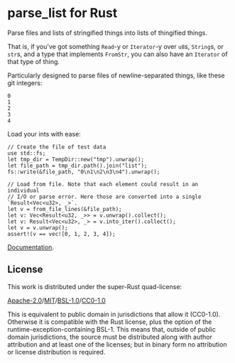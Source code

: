 # parse_list for Rust

Parse files and lists of stringified things into lists of thingified things.

That is, if you've got something `Read`-y or `Iterator`-y over `u8`s,
`String`s, or `str`s, and a type that implements `FromStr`, you can also
have an `Iterator` of that type of thing.

Particularly designed to parse files of newline-separated things,
like these git integers:

```
0
1
2
3
4
```

Load your ints with ease:

```rust,ignore
// Create the file of test data
use std::fs;
let tmp_dir = TempDir::new("tmp").unwrap();
let file_path = tmp_dir.path().join("list");
fs::write(&file_path, "0\n1\n2\n3\n4").unwrap();

// Load from file. Note that each element could result in an individual
// I/O or parse error. Here those are converted into a single `Result<Vec<u32>, _>`.
let v = from_file_lines(&file_path);
let v: Vec<Result<u32, _>> = v.unwrap().collect();
let v: Result<Vec<u32>, _> = v.into_iter().collect();
let v = v.unwrap();
assert!(v == vec![0, 1, 2, 3, 4]);
```

[Documentation](https://docs.rs/pars_list).

## License

This work is distributed under the super-Rust quad-license:

[Apache-2.0]/[MIT]/[BSL-1.0]/[CC0-1.0]

This is equivalent to public domain in jurisdictions that allow it (CC0-1.0).
Otherwise it is compatible with the Rust license, plus the option of the
runtime-exception-containing BSL-1. This means that, outside of public domain
jurisdictions, the source must be distributed along with author attribution and
at least one of the licenses; but in binary form no attribution or license
distribution is required.

[Apache-2.0]: https://opensource.org/licenses/Apache-2.0
[MIT]: https://www.opensource.org/licenses/MIT
[BSL-1.0]: https://opensource.org/licenses/BSL-1.0
[CC0-1.0]: https://creativecommons.org/publicdomain/zero/1.0
